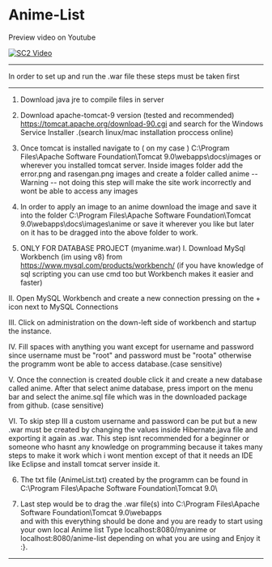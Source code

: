 # Anime-List


Preview video on Youtube


[![SC2 Video](https://img.youtube.com/vi/FkGeAxukg5I/0.jpg)](http://www.youtube.com/watch?v=FkGeAxukg5I)



***************************************************************************
In order to set up and run the .war file these steps must be taken first
***************************************************************************

1. Download java jre to compile files in server

2. Download apache-tomcat-9 version (tested and recommended) https://tomcat.apache.org/download-90.cgi
   and search for the Windows Service Installer .(search linux/mac installation proccess online)

3. Once tomcat is installed navigate to ( on my case )
   C:\Program Files\Apache Software Foundation\Tomcat 9.0\webapps\docs\images  or wherever you installed
   tomcat server. Inside images folder add the error.png and rasengan.png images and create a folder called anime
   -- Warning --
   not doing this step will make the site work incorrectly and wont be able to access any images

4. In order to apply an image to an anime download the image and save it into the folder
   C:\Program Files\Apache Software Foundation\Tomcat 9.0\webapps\docs\images\anime
   or save it wherever you like but later on it has to be dragged into the above folder to work.

5. ONLY FOR DATABASE PROJECT (myanime.war)
  I. Download MySql Workbench (im using v8) from https://www.mysql.com/products/workbench/ 
   (if you have knowledge of sql scripting you can use cmd too but Workbench makes it easier and faster)
  
  II. Open MySQL Workbench and create a new connection pressing on the + icon next to MySQL Connections
  
  III.  Click on administration on the down-left side of workbench and startup the instance.
  
  IV. Fill spaces with anything you want except for username and password since username must be "root"
       and password must be "roota" otherwise the programm wont be able to access database.(case sensitive)
  
   V. Once the connection is created double click it and create a new database called anime. 
      After that select anime database, press import on the menu bar and select the anime.sql file
      which was in the downloaded package from github. (case sensitive)
  
  VI. To skip step III a custom username and password can be put but a new .war must be created by 
      changing the values inside Hibernate.java file and exporting it again as .war. This step
      isnt recommended for a beginner or someone who hasnt any knowledge on programming because it 
      takes many steps to make it work which i wont mention except of that it needs an IDE like Eclipse
      and install tomcat server inside it.
  
6. The txt file (AnimeList.txt) created by the programm can be found in 
   C:\Program Files\Apache Software Foundation\Tomcat 9.0\ 

7. Last step would be to drag the .war file(s) into 
   C:\Program Files\Apache Software Foundation\Tomcat 9.0\webapps\
   and with this everything should be done and you are ready to start using your own local Anime list
   Type localhost:8080/myanime 	or  localhost:8080/anime-list depending on what you are using and 
   Enjoy it :}.
   
***************************************************************************************************************
